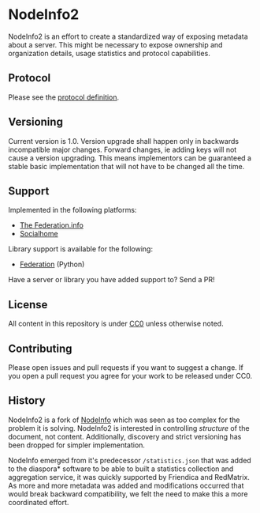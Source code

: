 # NodeInfo2

NodeInfo2 is an effort to create a standardized way of exposing metadata about a server. This might be necessary to expose ownership and organization details, usage statistics and protocol capabilities.

## Protocol

Please see the [protocol definition](PROTOCOL.md).

## Versioning

Current version is 1.0. Version upgrade shall happen only in backwards incompatible major changes. Forward changes, ie adding keys will not cause a version upgrading. This means implementors can be guaranteed a stable basic implementation that will not have to be changed all the time.

## Support

Implemented in the following platforms:

* [The Federation.info](https://the-federation.info)
* [Socialhome](https://github.com/jaywink/socialhome)

Library support is available for the following:

* [Federation](https://github.com/jaywink/federation) (Python)

Have a server or library you have added support to? Send a PR!

## License

All content in this repository is under [CC0](http://creativecommons.org/publicdomain/zero/1.0/) unless otherwise noted.

## Contributing

Please open issues and pull requests if you want to suggest a change. If you open a pull request you agree for your work to be released under CC0.

## History

NodeInfo2 is a fork of [NodeInfo](https://github.com/jhass/nodeinfo) which was seen as too complex for the problem it is solving. NodeInfo2 is interested in controlling *structure* of the document, not content. Additionally, discovery and strict versioning has been dropped for simpler implementation.

NodeInfo emerged from it's predecessor `/statistics.json` that was added to the diaspora* software to be able to built a statistics collection and aggregation service, it was quickly supported by Friendica and RedMatrix. As more and more metadata was added and modifications occurred that would break backward compatibility, we felt the need to make this a more coordinated effort.
